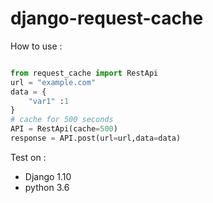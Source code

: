 # django-request-cache

How to use :

```python

from request_cache import RestApi
url = "example.com"
data = {
    "var1" :1
}
# cache for 500 seconds
API = RestApi(cache=500)
response = API.post(url=url,data=data)

```
Test on :
* Django 1.10
* python 3.6